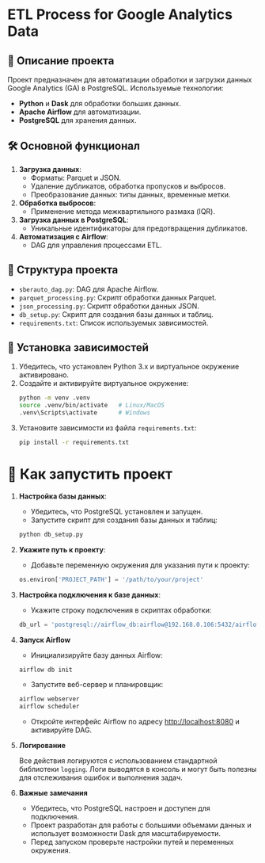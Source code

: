 # ETL Process for Google Analytics Data

## 📌 Описание проекта
Проект предназначен для автоматизации обработки и загрузки данных Google Analytics (GA) в PostgreSQL. Используемые технологии:
- **Python** и **Dask** для обработки больших данных.
- **Apache Airflow** для автоматизации.
- **PostgreSQL** для хранения данных.

## 🛠️ Основной функционал
1. **Загрузка данных**:
   - Форматы: Parquet и JSON.
   - Удаление дубликатов, обработка пропусков и выбросов.
   - Преобразование данных: типы данных, временные метки.
2. **Обработка выбросов**:
   - Применение метода межквартильного размаха (IQR).
3. **Загрузка данных в PostgreSQL**:
   - Уникальные идентификаторы для предотвращения дубликатов.
4. **Автоматизация с Airflow**:
   - DAG для управления процессами ETL.

## 📂 Структура проекта
- `sberauto_dag.py`: DAG для Apache Airflow.
- `parquet_processing.py`: Скрипт обработки данных Parquet.
- `json_processing.py`: Скрипт обработки данных JSON.
- `db_setup.py`: Скрипт для создания базы данных и таблиц.
- `requirements.txt`: Список используемых зависимостей.

## 🧩 Установка зависимостей
1. Убедитесь, что установлен Python 3.x и виртуальное окружение активировано.
2. Создайте и активируйте виртуальное окружение:
   ```bash
   python -m venv .venv
   source .venv/bin/activate   # Linux/MacOS
   .venv\Scripts\activate      # Windows
3. Установите зависимости из файла `requirements.txt`:
   ```bash
   pip install -r requirements.txt

🚀 **Как запустить проект**
===========================

1. **Настройка базы данных**:
   * Убедитесь, что PostgreSQL установлен и запущен.
   * Запустите скрипт для создания базы данных и таблиц:

   ```bash
   python db_setup.py

2. **Укажите путь к проекту**:
   * Добавьте переменную окружения для указания пути к проекту:

   ```python
   os.environ['PROJECT_PATH'] = '/path/to/your/project'

3. **Настройка подключения к базе данных**:
   * Укажите строку подключения в скриптах обработки:

   ```python
   db_url = 'postgresql://airflow_db:airflow@192.168.0.106:5432/airflow_metadata?sslmode=disable'

4. **Запуск Airflow**

    - Инициализируйте базу данных Airflow:

    ```bash
    airflow db init
    ```

    - Запустите веб-сервер и планировщик:

    ```bash
    airflow webserver
    airflow scheduler
    ```

    - Откройте интерфейс Airflow по адресу [http://localhost:8080](http://localhost:8080) и активируйте DAG.


5. **Логирование**

   Все действия логируются с использованием стандартной библиотеки `logging`. Логи выводятся в консоль и могут быть полезны для отслеживания ошибок и выполнения задач.


6. **Важные замечания**

   - Убедитесь, что PostgreSQL настроен и доступен для подключения.
   - Проект разработан для работы с большими объемами данных и использует возможности Dask для масштабируемости.
   - Перед запуском проверьте настройки путей и переменных окружения.
